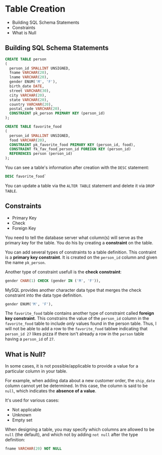 # Table Creation

* Building SQL Schema Statements
* Constraints
* What is Null

## Building SQL Schema Statements

```sql
CREATE TABLE person
(
  person_id SMALLINT UNSIGNED,
  fname VARCHAR(20),
  lname VARCHAR(20),
  gender ENUM('M', 'F'),
  birth_date DATE,
  street VARCHAR(30),
  city VARCHAR(20),
  state VARCHAR(20),
  country VARCHAR(20),
  postal_code VARCHAR(20),
  CONSTRAINT pk_person PRIMARY KEY (person_id)
);

CREATE TABLE favorite_food
(
  person_id SMALLINT UNSIGNED,
  food VARCHAR(20),
  CONSTRAINT pk_favorite_food PRIMARY KEY (person_id, food),
  CONSTRAINT fk_fav_food_person_id FOREIGN KEY (person_id)
  REFERENCES person (person_id)
);
```

You can see a table's information after creation with the `DESC` statement:

```sql
DESC favorite_food`
```

You can update a table via the `ALTER TABLE` statement and delete it via `DROP TABLE`.

## Constraints

* Primary Key
* Check
* Foreign Key

You need to tell the database server what column(s) will serve as the primary key for the table. You do his by creating a __constraint__ on the table.

You can add several types of constraints to a table definition. This contraint is a __primary key constraint__. It is created on the `person_id` column and given the name `pk_person`.

Another type of constraint usefull is the __check constraint__:

```sql
gender CHAR(1) CHECK (gender IN ('M', 'F')),
```

MySQL provides another character data type that merges the check constraint into the data type definition.

```sql
gender ENUM('M', 'F'),
```

The `favorite_food` table contains another type of constraint called __foreign key constraint__. This constrains the value of the `person_id` column in the `favorite_food` table to include _only_ values found in the person table. Thus, I will not be able to add a row to the `favorite_food` tablwe indicating that `person_id 27` likes pizza if there isn't already a row in the `person` table having a `person_id` of `27`.

## What is Null?

In some cases, it is not possible/applicable to provide a value for a particular column in your table.

For example, when adding data about a new customer order, the `ship_date` column cannot yet be determined. In this case, the column is said to be `null`, which indicates the __absence of a value__.

It's used for various cases:
* Not applicable
* Unknown
* Empty set

When designing a table, you may specify which columns are allowed to be `null` (the default), and which not by adding `not null` after the type definition:

```sql
fname VARCHAR(20) NOT NULL
```